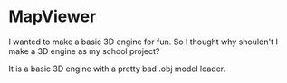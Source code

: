 # MapViewer
I wanted to make a basic 3D engine for fun. So I thought why shouldn't I make a 3D engine as my school project?

It is a basic 3D engine with a pretty bad .obj model loader.
